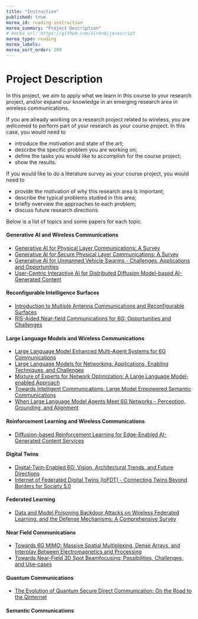 ```yaml
---
title: "Instruction"
published: true
morea_id: reading-instruction
morea_summary: "Project Description"
# morea_url: https://github.com/airbnb/javascript
morea_type: reading
morea_labels:
morea_sort_order: 200
---
```


# Project Description

In this project, we aim to apply what we learn in this course to your research project, and/or expand our knowledge in an emerging research area in wireless communications.

If you are already working on a research project related to wireless, you are welcomed to perform part of your research as your course project. In this case, you would need to
- introduce the motivation and state of the art;
- describe the specific problem you are working on;
- define the tasks you would like to accomplish for the course project;
- show the results.

If you would like to do a literature survey as your course project, you would need to
- provide the motivation of why this research area is important;
- describe the typical problems studied in this area;
- briefly overview the approaches to each problem;
- discuss future research directions.

Below is a list of topics and some papers for each topic.

#### Generative AI and Wireless Communications

- [Generative AI for Physical Layer Communications: A Survey](GenAI-paper-1.pdf)
- [Generative AI for Secure Physical Layer Communications: A Survey](GenAI-paper-2.pdf)
- [Generative AI for Unmanned Vehicle Swarms - Challenges, Applications and Opportunities](GenAI-paper-3.pdf)
- [User-Centric Interactive AI for Distributed Diffusion Model-based AI-Generated Content](GenAI-paper-4.pdf)

#### Reconfigurable Intelligence Surfaces

- [Introduction to Multiple Antenna Communications and Reconfigurable Surfaces](RIS-book.pdf)
- [RIS-Aided Near-field Communications for 6G: Opportunities and Challenges](RIS-paper-1.pdf)

#### Large Language Models and Wireless Communications

- [Large Language Model Enhanced Multi-Agent Systems for 6G Communications](LLM-paper-1.pdf)
- [Large Language Models for Networking: Applications, Enabling Techniques, and Challenges](LLM-paper-2.pdf)
- [Mixture of Experts for Network Optimization: A Large Language Model-enabled Approach](LLM-paper-3.pdf)
- [Towards Intelligent Communications: Large Model Empowered Semantic Communications](LLM-paper-4.pdf)
- [When Large Language Model Agents Meet 6G Networks - Perception, Grounding, and Alignment](LLM-paper-5.pdf)

#### Reinforcement Learning and Wireless Communications

- [Diffusion-based Reinforcement Learning for Edge-Enabled AI-Generated Content Services](RL-paper-1.pdf)

#### Digital Twins

- [Digital-Twin-Enabled 6G: Vision, Architectural Trends, and Future Directions](DT-paper-1.pdf)
- [Internet of Federated Digital Twins (IoFDT) - Connecting Twins Beyond Borders for Society 5.0](DT-paper-2.pdf)

#### Federated Learning

- [Data and Model Poisoning Backdoor Attacks on Wireless Federated Learning, and the Defense Mechanisms: A Comprehensive Survey](Federated-paper-1.pdf)

#### Near Field Communications

- [Towards 6G MIMO: Massive Spatial Multiplexing, Dense Arrays, and Interplay Between Electromagnetics and Processing](NearField-paper-1.pdf)
- [Towards Near-Field 3D Spot Beamfocusing: Possibilities, Challenges, and Use-cases](NearField-paper-2.pdf)

#### Quantum Communications

- [The Evolution of Quantum Secure Direct Communication: On the Road to the Qinternet](Quantum-paper-1.pdf)

#### Semantic Communications
